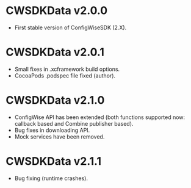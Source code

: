 #  CWSDKData v2.0.0

+ First stable version of ConfigWiseSDK (2.X).

#  CWSDKData v2.0.1

+ Small fixes in .xcframework build options.
+ CocoaPods .podspec file fixed (author).

#  CWSDKData v2.1.0

+ ConfigWise API has been extended (both functions supported now: callback based and Combine publisher based).
+ Bug fixes in downloading API.
+ Mock services have been removed.

#  CWSDKData v2.1.1

+ Bug fixing (runtime crashes).